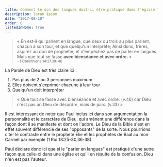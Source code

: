 ```yaml
---
title: Comment le don des langues doit-il être pratiqué dans l'église ?
description: loram ipsum
date: "2017-08-10"
order: 8
listedInHome: true
---
```


> « En est-il qui parlent en langue, que deux ou trois au plus parlent, chacun à son tour, et que quelqu'un interprète; Ainsi donc, frères, aspirez au don de prophétie, et n'empêchez pas de parler en langues. Mais que tout se fasse **avec bienséance et avec ordre.** » <br><small>- 1 Corinthiens 14:27,39-40</small>

La Parole de Dieu est très claire ici :

1. Pas plus de 2 ou 3 personnes maximum
2. Elles doivent s'exprimer chacune à leur tour
3. Quelqu'un doit interpréter

> « Que tout se fasse avec bienséance et avec ordre. (v.40) car Dieu n'est pas un Dieu de désordre, mais de paix. (v.33) »

Il est intéressant de noter que Paul inclus ici dans son argumentation la personnalité et le caractère de Dieu, qui amènent une différence dans la façon dont il se manifeste et dont on l'adore. Le Dieu de la Bible s'est en effet souvent différencié de ses "opposants" de la sorte. Nous pourrions citer le contraste entre le prophète Élie et les prophètes de Baal au mon Carmel par exemple (1 Roi 18:25-30,36-38).

Paul déclare donc ici que si le "parler en langues" est pratiqué d'une autre façon que celle-ci dans une église et qu'il en résulte de la confusion, Dieu n'en est pas l'auteur.